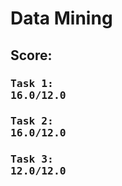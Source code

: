 # Data Mining

## Score:
### <pre>Task 1: **16.0/12.0**</pre>
### <pre>Task 2: **16.0/12.0**</pre>
### <pre>Task 3: **12.0/12.0**</pre> 
